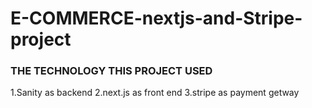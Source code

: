 # E-COMMERCE-nextjs-and-Stripe-project
 
### THE TECHNOLOGY THIS PROJECT USED
  1.Sanity as backend
  2.next.js as front end
  3.stripe as payment getway
